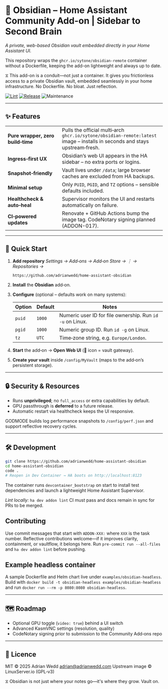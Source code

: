 # 🧠 Obsidian – Home Assistant Community Add-on | Sidebar to Second Brain
*A private, web-based Obsidian vault embedded directly in your Home Assistant UI.*

This repository wraps the `ghcr.io/sytone/obsidian-remote` container without a Dockerfile, keeping the add-on lightweight and always up to date.

⧖ This add-on is a conduit—not just a container. It gives you frictionless access to a private Obsidian vault, embedded seamlessly in your home infrastructure. No Dockerfile. No bloat. Just reflection.

[![Lint](https://github.com/adrianwedd/home-assistant-obsidian/actions/workflows/lint.yml/badge.svg)](https://github.com/adrianwedd/home-assistant-obsidian/actions/workflows/lint.yml)
[![Release](https://img.shields.io/github/v/release/adrianwedd/home-assistant-obsidian?sort=semver)](https://github.com/adrianwedd/home-assistant-obsidian/releases)
![Maintenance](https://img.shields.io/maintenance/yes/2025)

---

## ✨ Features

|   |   |
|---|---|
| **Pure wrapper, zero build‑time** | Pulls the official multi‑arch `ghcr.io/sytone/obsidian-remote:latest` image – installs in seconds and stays upstream‑fresh. |
| **Ingress‑first UX** | Obsidian’s web UI appears in the HA sidebar – no extra ports or logins. |
| **Snapshot‑friendly** | Vault lives under `/data`; large browser caches are excluded from HA backups. |
| **Minimal setup** | Only `PUID`, `PGID`, and `TZ` options – sensible defaults included. |
| **Healthcheck & auto‑heal** | Supervisor monitors the UI and restarts automatically on failure. |
| **CI‑powered updates** | Renovate + GitHub Actions bump the image tag. CodeNotary signing planned (ADDON-017). |

---

## 🚀 Quick Start

1. **Add repository**
   *Settings → Add‑ons → Add‑on Store → ⋮ → Repositories →*

   ```text
   https://github.com/adrianwedd/home-assistant-obsidian
   ```

2. **Install** the **Obsidian** add‑on.
3. **Configure** (optional – defaults work on many systems):

   | Option | Default | Notes |
   |--------|---------|-------|
   | `puid` | `1000`  | Numeric user ID for file ownership. Run `id -u` on Linux. |
   | `pgid` | `1000`  | Numeric group ID. Run `id -g` on Linux. |
   | `tz`   | `UTC`   | Time‑zone string, e.g. `Europe/London`. |

4. **Start** the add‑on → **Open Web UI** (🧠 icon = vault gateway).
5. **Create your vault** inside `/config/MyVault` (maps to the add‑on’s persistent storage).

---

## 🔒 Security & Resources

* Runs **unprivileged**; no `full_access` or extra capabilities by default.
* GPU passthrough is **deferred** to a future release.
* Automatic restart via healthcheck keeps the UI responsive.

GODMODE builds log performance snapshots to `/config/perf.json` and support reflective recovery cycles.

---

## 🛠 Development

```bash
git clone https://github.com/adrianwedd/home-assistant-obsidian
cd home-assistant-obsidian
code .
# Reopen in Dev Container → HA boots on http://localhost:8123
```

The container runs `devcontainer_bootstrap` on start to install test dependencies
and launch a lightweight Home Assistant Supervisor.

*Lint locally:* `ha dev addon lint`
CI must pass and docs remain in sync for PRs to be merged.

## Contributing

Use commit messages that start with `ADDON-XXX:` where `XXX` is the task number.
Reflective contributions welcome—if it improves clarity, containment, or vaultflow, it belongs here.
Run `pre-commit run --all-files` and `ha dev addon lint` before pushing.

## Example headless container

A sample Dockerfile and Helm chart live under `examples/obsidian-headless`. Build with `docker build -t obsidian-headless examples/obsidian-headless` and run `docker run --rm -p 8080:8080 obsidian-headless`.


---

## 🗺 Roadmap

* Optional GPU toggle (`video: true`) behind a UI switch
* Advanced KasmVNC settings (resolution, quality)
* CodeNotary signing prior to submission to the Community Add‑ons repo

---

## 📜 Licence

MIT © 2025 Adrian Wedd <adrian@adrianwedd.com>
Upstream image © LinuxServer.io (GPL‑v3)

⧖ Obsidian is not just where your notes go—it's where they grow. Vault on.
